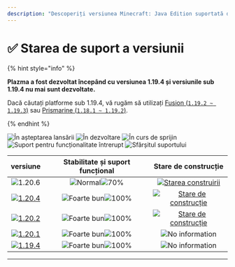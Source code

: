 ```yaml
---
description: "Descoperiți versiunea Minecraft: Java Edition suportată de Plazma."
---
```


# ✅ Starea de suport a versiunii

{% hint style="info" %}

**Plazma a fost dezvoltat începând cu versiunea 1.19.4 și versiunile sub 1.19.4 nu mai sunt dezvoltate.**

Dacă căutați platforme sub 1.19.4, vă rugăm să utilizați [Fusion (`1.19.2 ~ 1.19.3`)](https://github.com/RuinedTechnologyUnify/Fusion) sau [Prismarine (`1.18.1 ~ 1.19.2`)](https://github.com/PrismarineTeam/Prismarine).

{% endhint %}

[wtr]: https://badge.plazmamc.org/0/Așteptare%20pentru%20eliberare
[idv]: https://badge.plazmamc.org/1/în%20dezvoltare
[atv]: https://badge.plazmamc.org/2/în%20curs%20de%20sprijin
[fse]: https://badge.plazmamc.org/6/suport%20pentru%20funcționalitate%20întrerupt
[eol]: https://badge.plazmamc.org/4/sfârșitul%20suportului
[ukn]: https://badge.plazmamc.org/0/No%20information
[vgd]: https://badge.plazmamc.org/1/Foarte%20bun
[mid]: https://badge.plazmamc.org/6/normal
[100]: https://badge.plazmamc.org/percent/100

![În așteptarea lansării][wtr] ![În dezvoltare][idv] ![În curs de sprijin][atv] ![Suport pentru funcționalitate întrerupt][fse] ![Sfârșitul suportului][eol]

|                                      versiune                                     |            Stabilitate    și    suport funcțional           |                                              Stare de construcție                                             |
| :-------------------------------------------------------------------------------: | :---------------------------------------------------------: | :-----------------------------------------------------------------------------------------------------------: |
|                   ![1.20.6](https://badge.plazmamc.org/1/1.20.6)                  | ![Normal][vgd]![70%](https://badge.plazmamc.org/percent/70) |  [![Starea construirii](https://build.plazmamc.org/1.20.6)](https://build.plazmamc.org/1.20.6?redirect=true)  |
| [![1.20.4](https://badge.plazmamc.org/2/1.20.4)](https://git.plazmamc.org/1.20.4) |                ![Foarte bun][vgd]![100%][100]               | [![Stare de construcție](https://build.plazmamc.org/1.20.4)](https://build.plazmamc.org/1.20.4?redirect=true) |
| [![1.20.2](https://badge.plazmamc.org/4/1.20.2)](https://git.plazmamc.org/1.20.2) |                ![Foarte bun][vgd]![100%][100]               | [![Stare de construcție](https://build.plazmamc.org/1.20.2)](https://build.plazmamc.org/1.20.2?redirect=true) |
| [![1.20.1](https://badge.plazmamc.org/4/1.20.1)](https://git.plazmamc.org/1.20.1) |                ![Foarte bun][vgd]![100%][100]               |                                             ![No information][ukn]                                            |
| [![1.19.4](https://badge.plazmamc.org/4/1.19.4)](https://git.plazmamc.org/1.19.4) |                ![Foarte bun][vgd]![100%][100]               |                                             ![No information][ukn]                                            |

***
